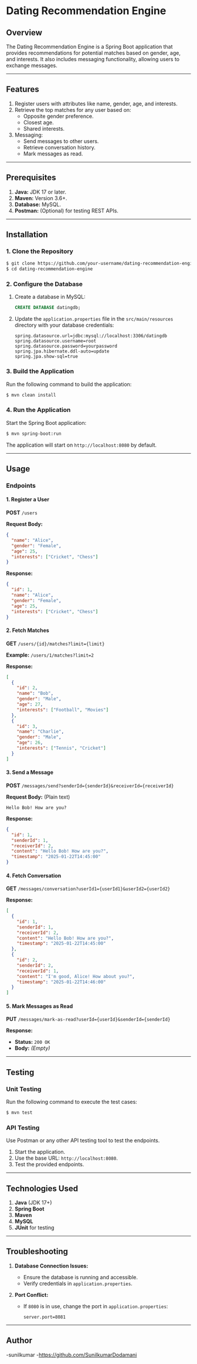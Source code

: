 # Dating Recommendation Engine

## Overview
The Dating Recommendation Engine is a Spring Boot application that provides recommendations for potential matches based on gender, age, and interests. It also includes messaging functionality, allowing users to exchange messages.

---

## Features
1. Register users with attributes like name, gender, age, and interests.
2. Retrieve the top matches for any user based on:
   - Opposite gender preference.
   - Closest age.
   - Shared interests.
3. Messaging:
   - Send messages to other users.
   - Retrieve conversation history.
   - Mark messages as read.

---

## Prerequisites
1. **Java:** JDK 17 or later.
2. **Maven:** Version 3.6+.
3. **Database:** MySQL.
4. **Postman:** (Optional) for testing REST APIs.

---

## Installation

### 1. Clone the Repository
```bash
$ git clone https://github.com/your-username/dating-recommendation-engine.git
$ cd dating-recommendation-engine
```

### 2. Configure the Database
1. Create a database in MySQL:
   ```sql
   CREATE DATABASE datingdb;
   ```
2. Update the `application.properties` file in the `src/main/resources` directory with your database credentials:
   ```properties
   spring.datasource.url=jdbc:mysql://localhost:3306/datingdb
   spring.datasource.username=root
   spring.datasource.password=yourpassword
   spring.jpa.hibernate.ddl-auto=update
   spring.jpa.show-sql=true
   ```

### 3. Build the Application
Run the following command to build the application:
```bash
$ mvn clean install
```

### 4. Run the Application
Start the Spring Boot application:
```bash
$ mvn spring-boot:run
```
The application will start on `http://localhost:8080` by default.

---

## Usage

### **Endpoints**

#### 1. **Register a User**
**POST** `/users`

**Request Body:**
```json
{
  "name": "Alice",
  "gender": "Female",
  "age": 25,
  "interests": ["Cricket", "Chess"]
}
```

**Response:**
```json
{
  "id": 1,
  "name": "Alice",
  "gender": "Female",
  "age": 25,
  "interests": ["Cricket", "Chess"]
}
```

#### 2. **Fetch Matches**
**GET** `/users/{id}/matches?limit={limit}`

**Example:** `/users/1/matches?limit=2`

**Response:**
```json
[
  {
    "id": 2,
    "name": "Bob",
    "gender": "Male",
    "age": 27,
    "interests": ["Football", "Movies"]
  },
  {
    "id": 3,
    "name": "Charlie",
    "gender": "Male",
    "age": 26,
    "interests": ["Tennis", "Cricket"]
  }
]
```

#### 3. **Send a Message**
**POST** `/messages/send?senderId={senderId}&receiverId={receiverId}`

**Request Body:** (Plain text)
```
Hello Bob! How are you?
```

**Response:**
```json
{
  "id": 1,
  "senderId": 1,
  "receiverId": 2,
  "content": "Hello Bob! How are you?",
  "timestamp": "2025-01-22T14:45:00"
}
```

#### 4. **Fetch Conversation**
**GET** `/messages/conversation?userId1={userId1}&userId2={userId2}`

**Response:**
```json
[
  {
    "id": 1,
    "senderId": 1,
    "receiverId": 2,
    "content": "Hello Bob! How are you?",
    "timestamp": "2025-01-22T14:45:00"
  },
  {
    "id": 2,
    "senderId": 2,
    "receiverId": 1,
    "content": "I'm good, Alice! How about you?",
    "timestamp": "2025-01-22T14:46:00"
  }
]
```

#### 5. **Mark Messages as Read**
**PUT** `/messages/mark-as-read?userId={userId}&senderId={senderId}`

**Response:**
- **Status:** `200 OK`
- **Body:** _(Empty)_

---

## Testing

### Unit Testing
Run the following command to execute the test cases:
```bash
$ mvn test
```

### API Testing
Use Postman or any other API testing tool to test the endpoints.
1. Start the application.
2. Use the base URL: `http://localhost:8080`.
3. Test the provided endpoints.

---

## Technologies Used
1. **Java** (JDK 17+)
2. **Spring Boot**
3. **Maven**
4. **MySQL**
5. **JUnit** for testing

---

## Troubleshooting
1. **Database Connection Issues:**
   - Ensure the database is running and accessible.
   - Verify credentials in `application.properties`.

2. **Port Conflict:**
   - If `8080` is in use, change the port in `application.properties`:
     ```properties
     server.port=8081
     ```

---

## Author
-sunilkumar
-https://github.com/SunilkumarDodamani


